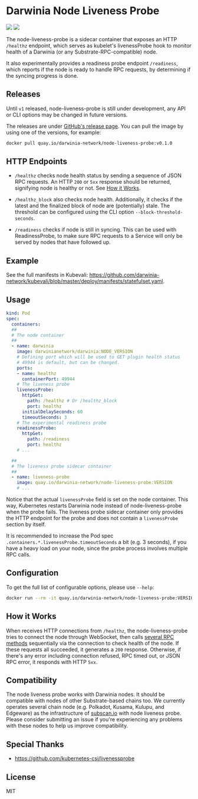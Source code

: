 # Darwinia Node Liveness Probe

![](https://img.shields.io/github/workflow/status/darwinia-network/node-liveness-probe/Production)
![](https://img.shields.io/github/v/release/darwinia-network/node-liveness-probe)

The node-liveness-probe is a sidecar container that exposes an HTTP `/healthz` endpoint, which serves as kubelet's livenessProbe hook to monitor health of a Darwinia (or any Substrate-RPC-compatible) node.

It also experimentally provides a readiness probe endpoint `/readiness`, which reports if the node is ready to handle RPC requests, by determining if the syncing progress is done.

## Releases

Until `v1` released, node-liveness-probe is still under development, any API or CLI options may be changed in future versions.

The releases are under [GitHub's release page](https://github.com/darwinia-network/node-liveness-probe/releases). You can pull the image by using one of the versions, for example:

```bash
docker pull quay.io/darwinia-network/node-liveness-probe:v0.1.0
```

## HTTP Endpoints

- `/healthz` checks node health status by sending a sequence of JSON RPC requests. An HTTP `200` or `5xx` response should be returned, signifying node is healthy or not. See [How it Works](#how-it-works).

- `/healthz_block` also checks node health. Additionally, it checks if the latest and the finalized block of node are (potentially) stale. The threshold can be configured using the CLI option `--block-threshold-seconds`.

- `/readiness` checks if node is still in syncing. This can be used with ReadinessProbe, to make sure RPC requests to a Service will only be served by nodes that have followed up.

## Example

See the full manifests in Kubevali: <https://github.com/darwinia-network/kubevali/blob/master/deploy/manifests/statefulset.yaml>.

## Usage

```yaml
kind: Pod
spec:
  containers:
  ##
  # The node container
  ##
  - name: darwinia
    image: darwinianetwork/darwinia:NODE_VERSION
    # Defining port which will be used to GET plugin health status
    # 49944 is default, but can be changed.
    ports:
    - name: healthz
      containerPort: 49944
    # The liveness probe
    livenessProbe:
      httpGet:
        path: /healthz # Or /healthz_block
        port: healthz
      initialDelaySeconds: 60
      timeoutSeconds: 3
    # The experimental readiness probe
    readinessProbe:
      httpGet:
        path: /readiness
        port: healthz
    # ...

  ##
  # The liveness probe sidecar container
  ##
  - name: liveness-probe
    image: quay.io/darwinia-network/node-liveness-probe:VERSION
    # ...
```

Notice that the actual `livenessProbe` field is set on the node container. This way, Kubernetes restarts Darwinia node instead of node-liveness-probe when the probe fails. The liveness probe sidecar container only provides the HTTP endpoint for the probe and does not contain a `livenessProbe` section by itself.

It is recommended to increase the Pod spec `.containers.*.livenessProbe.timeoutSeconds` a bit (e.g. 3 seconds), if you have a heavy load on your node, since the probe process involves multiple RPC calls.

## Configuration

To get the full list of configurable options, please use `--help`:

```bash
docker run --rm -it quay.io/darwinia-network/node-liveness-probe:VERSION --help
```

## How it Works

When receives HTTP connections from `/healthz`, the node-liveness-probe tries to connect the node through WebSocket, then calls [several RPC methods](https://github.com/darwinia-network/node-liveness-probe/blob/master/probes/liveness_probe.go#L22) sequentially via the connection to check health of the node. If these requests all succeeded, it generates a `200` response. Otherwise, if there's any error including connection refused, RPC timed out, or JSON RPC error, it responds with HTTP `5xx`.

## Compatibility

The node liveness probe works with Darwinia nodes. It should be compatible with nodes of other Substrate-based chains too. We currently operates several chain node (e.g. Polkadot, Kusama, Kulupu, and Edgeware) as the infrastructure of [subscan.io](https://subscan.io) with node liveness probe. Please consider submitting an issue if you're experiencing any problems with these nodes to help us improve compatibility.

## Special Thanks

- <https://github.com/kubernetes-csi/livenessprobe>

## License

MIT
